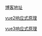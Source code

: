 [博客地址](http://101.133.143.249/Blog/#/Preview)

[vue2响应式原理](https://github.com/shenjipo/vue-study/blob/master/vue2/Vue2%E7%9A%84%E5%93%8D%E5%BA%94%E5%BC%8F%E5%8E%9F%E7%90%86.md)

[vue3响应式原理](https://github.com/shenjipo/vue-study/blob/master/vue3/vue3%E7%9A%84%E5%93%8D%E5%BA%94%E5%BC%8F%E5%8E%9F%E7%90%86.md)
